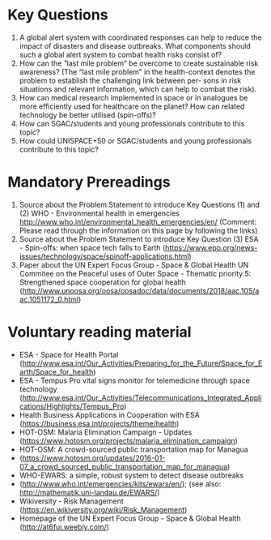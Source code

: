 # Key Questions

1. A global alert system with coordinated responses can help to reduce the impact of disasters and
disease outbreaks. What components should such a global alert system to combat health risks
consist of?
2. How can the “last mile problem” be overcome to create sustainable risk awareness? (The “last mile
problem” in the health-context denotes the problem to establish the challenging link between per-
sons in risk situations and relevant information, which can help to combat the risk).
3. How can medical research implemented in space or in analogues be more efficiently used for
healthcare on the planet? How can related technology be better utilised (spin-offs)?
4. How can SGAC/students and young professionals contribute to this topic?
5. How could UNISPACE+50 or SGAC/students and young professionals contribute to this topic?


# Mandatory Prereadings

1. Source about the Problem Statement to introduce Key Questions (1) and (2)
WHO - Environmental health in emergencies
http://www.who.int/environmental_health_emergencies/en/
(Comment: Please read through the information on this page by following the links)
2. Source about the Problem Statement to introduce Key Question (3)
ESA - Spin-offs: when space tech falls to Earth (https://www.epo.org/news-issues/technology/space/spinoff-applications.html)
3. Paper about the UN Expert Focus Group - Space & Global Health
UN Commitee on the Peaceful uses of Outer Space - Thematic priority 5: Strengthened space cooperation for global health
(http://www.unoosa.org/oosa/oosadoc/data/documents/2018/aac.105/aac.1051172_0.html)


# Voluntary reading material

- ESA - Space for Health Portal (http://www.esa.int/Our_Activities/Preparing_for_the_Future/Space_for_Earth/Space_for_health)
- ESA - Tempus Pro vital signs monitor for telemedicine through space technology (http://www.esa.int/Our_Activities/Telecommunications_Integrated_Applications/Highlights/Tempus_Pro)
- Health Business Applications in Cooperation with ESA (https://business.esa.int/projects/theme/health)
- HOT-OSM: Malaria Elimination Campaign - Updates (https://www.hotosm.org/projects/malaria_elimination_campaign)
- HOT-OSM: A crowd-sourced public transportation map for Managua
- (https://www.hotosm.org/updates/2016-01-07_a_crowd_sourced_public_transportation_map_for_managua)
- WHO-EWARS: a simple, robust system to detect disease outbreaks
- (http://www.who.int/emergencies/kits/ewars/en/); (see also: http://mathematik.uni-landau.de/EWARS/)
- Wikiversity - Risk Management (https://en.wikiversity.org/wiki/Risk_Management)
- Homepage of the UN Expert Focus Group - Space & Global Health (http://at6fui.weebly.com/)

